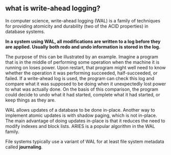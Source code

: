 ## what is write-ahead logging?
In computer science, write-ahead logging (WAL) is a family of techniques for providing atomicity and durability (two of the ACID properties) in database systems.

__In a system using WAL, all modifications are written to a log before they are applied. Usually both redo and undo information is stored in the log.__

The purpose of this can be illustrated by an example. Imagine a program that is in the middle of performing some operation when the machine it is running on loses power. Upon restart, that program might well need to know whether the operation it was performing succeeded, half-succeeded, or failed. If a write-ahead log is used, the program can check this log and compare what it was supposed to be doing when it unexpectedly lost power to what was actually done. On the basis of this comparison, the program could decide to undo what it had started, complete what it had started, or keep things as they are.

WAL allows updates of a database to be done in-place. Another way to implement atomic updates is with shadow paging, which is not in-place. The main advantage of doing updates in-place is that it reduces the need to modify indexes and block lists.
ARIES is a popular algorithm in the WAL family.

File systems typically use a variant of WAL for at least file system metadata called __journaling__.
